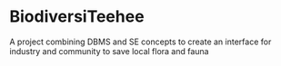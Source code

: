 # BiodiversiTeehee
A project combining DBMS and SE concepts to create an interface for industry and community to save local flora and fauna
